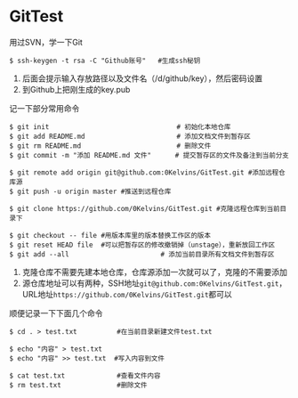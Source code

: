 # GitTest
用过SVN，学一下Git

```
$ ssh-keygen -t rsa -C "Github账号"   #生成ssh秘钥
```
1. 后面会提示输入存放路径以及文件名（/d/github/key），然后密码设置
2. 到Github上把刚生成的key.pub

记一下部分常用命令
```
$ git init                                # 初始化本地仓库
$ git add README.md                       # 添加文档文件到暂存区
$ git rm README.md                        # 删除文件
$ git commit -m "添加 README.md 文件"      # 提交暂存区的文件及备注到当前分支

$ git remote add origin git@github.com:0Kelvins/GitTest.git #添加远程仓库源
$ git push -u origin master #推送到远程仓库

$ git clone https://github.com/0Kelvins/GitTest.git #克隆远程仓库到当前目录下

$ git checkout -- file #用版本库里的版本替换工作区的版本
$ git reset HEAD file  #可以把暂存区的修改撤销掉（unstage），重新放回工作区
$ git add --all                       # 添加当前目录所有文档文件到暂存区
```
1. 克隆仓库不需要先建本地仓库，仓库源添加一次就可以了，克隆的不需要添加
2. 源仓库地址可以有两种，SSH地址``git@github.com:0Kelvins/GitTest.git``，URL地址``https://github.com/0Kelvins/GitTest.git``都可以

顺便记录一下下面几个命令
```
$ cd . > test.txt          #在当前目录新建文件test.txt

$ echo "内容" > test.txt
$ echo "内容" >> test.txt  #写入内容到文件

$ cat test.txt             #查看文件内容
$ rm test.txt              #删除文件
```


